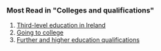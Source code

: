 ###  Most Read in "Colleges and qualifications"

  1. [ Third-level education in Ireland ](/en/education/third-level-education/colleges-and-qualifications/third-level-education-in-ireland/)
  2. [ Going to college ](/en/education/third-level-education/colleges-and-qualifications/going-to-college/)
  3. [ Further and higher education qualifications ](/en/education/third-level-education/colleges-and-qualifications/fet-qualifications/)
